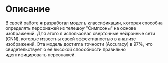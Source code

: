# Описание
В своей работе я разработал модель классификации, которая способна определять персонажей из телешоу "Симпсоны" на основе изображений. Для этого я использовал сверточные нейронные сети (CNN), которые известны своей эффективностью в анализе изображений. Эта модель достигла точности (Accuracy) в 97%, что свидетельствует о её высокой способности правильно идентифицировать персонажей.
